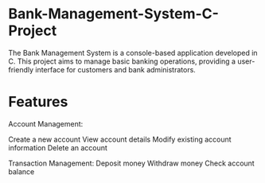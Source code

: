 # Bank-Management-System-C-Project
The Bank Management System is a console-based application developed in C. This project aims to manage basic banking operations, providing a user-friendly interface for customers and bank administrators. 

# Features
Account Management:

Create a new account
View account details
Modify existing account information
Delete an account

Transaction Management:
Deposit money
Withdraw money
Check account balance
